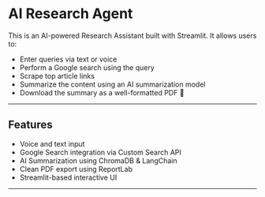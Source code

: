 # AI Research Agent
This is an AI-powered Research Assistant built with Streamlit. It allows users to:
- Enter queries via text or voice 
- Perform a Google search using the query 
- Scrape top article links 
- Summarize the content using an AI summarization model 
- Download the summary as a well-formatted PDF 📄
---
## Features
- Voice and text input
- Google Search integration via Custom Search API
- AI Summarization using ChromaDB & LangChain
- Clean PDF export using ReportLab
- Streamlit-based interactive UI
---

